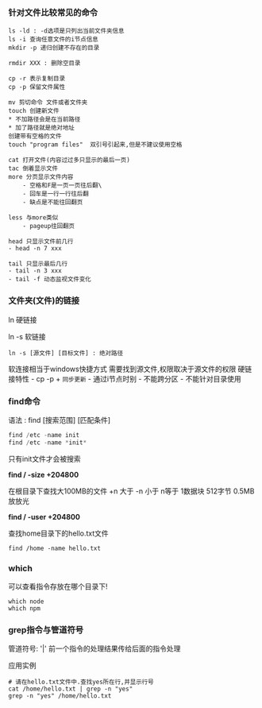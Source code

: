 ### 针对文件比较常见的命令

```shell
ls -ld : -d选项是只列出当前文件夹信息
ls -i 查询任意文件的i节点信息
mkdir -p 递归创建不存在的目录 

rmdir XXX : 删除空目录

cp -r 表示复制目录
cp -p 保留文件属性

mv 剪切命令 文件或者文件夹
touch 创建新文件
* 不加路径会是在当前路径
* 加了路径就是绝对地址
创建带有空格的文件
touch "program files"  双引号引起来,但是不建议使用空格

cat 打开文件(内容过过多只显示的最后一页)
tac 倒着显示文件
more 分页显示文件内容
    - 空格和F是一页一页往后翻\
    - 回车是一行一行往后翻
    - 缺点是不能往回翻页

less 与more类似
    - pageup往回翻页

head 只显示文件前几行
- head -n 7 xxx

tail 只显示最后几行
- tail -n 3 xxx
- tail -f 动态监视文件变化
```

### 文件夹(文件)的链接
ln 硬链接

ln -s 软链接

```shell
ln -s [源文件] [目标文件] : 绝对路径
```

软连接相当于windows快捷方式
需要找到源文件,权限取决于源文件的权限
硬链接特性
    - cp -p + `同步更新`
    - 通过i节点时别
    - 不能跨分区
    - 不能针对目录使用

### find命令

语法 : find [搜索范围] [匹配条件]
```js
find /etc -name init
find /etc -name *init*

```
只有init文件才会被搜索

**find / -size +204800**

在根目录下查找大100MB的文件
+n 大于 -n 小于 n等于
1数据块 512字节 0.5MB
放放光

**find / -user +204800**

查找home目录下的hello.txt文件
```shell
find /home -name hello.txt
```
### which
可以查看指令存放在哪个目录下!
```shell
which node
which npm
```

### grep指令与管道符号

管道符号: '|'
前一个指令的处理结果传给后面的指令处理

应用实例
```shell
# 请在hello.txt文件中.查找yes所在行,并显示行号
cat /home/hello.txt | grep -n "yes"
grep -n "yes" /home/hello.txt
```







